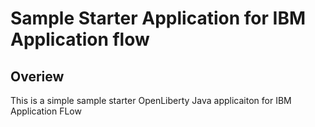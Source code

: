 # Sample Starter Application for IBM Application flow

## Overiew
This is a simple sample starter OpenLiberty Java applicaiton for IBM Application FLow
